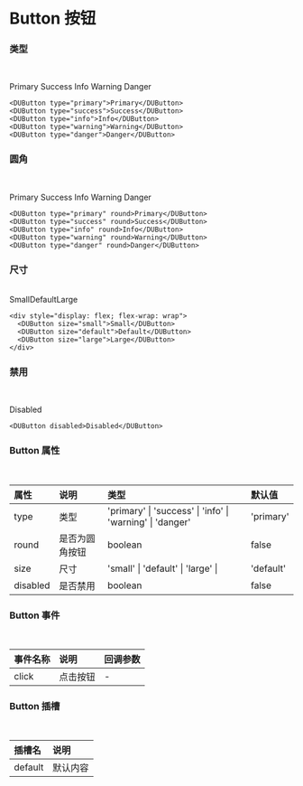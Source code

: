 <script setup>
import DUButton from '../../packages/components/button/src/Index.vue'
</script>

# Button 按钮

### 类型
<br />

<DUButton type="primary">Primary</DUButton>
<DUButton type="success">Success</DUButton>
<DUButton type="info">Info</DUButton>
<DUButton type="warning">Warning</DUButton>
<DUButton type="danger">Danger</DUButton>
```vue
<DUButton type="primary">Primary</DUButton>
<DUButton type="success">Success</DUButton>
<DUButton type="info">Info</DUButton>
<DUButton type="warning">Warning</DUButton>
<DUButton type="danger">Danger</DUButton>
```

### 圆角
<br />

<DUButton type="primary" round>Primary</DUButton>
<DUButton type="success" round>Success</DUButton>
<DUButton type="info" round>Info</DUButton>
<DUButton type="warning" round>Warning</DUButton>
<DUButton type="danger" round>Danger</DUButton>
```vue
<DUButton type="primary" round>Primary</DUButton>
<DUButton type="success" round>Success</DUButton>
<DUButton type="info" round>Info</DUButton>
<DUButton type="warning" round>Warning</DUButton>
<DUButton type="danger" round>Danger</DUButton>
```

### 尺寸
<br />

<div style="display: flex; flex-wrap: wrap">
  <DUButton size="small">Small</DUButton>
  <DUButton size="default">Default</DUButton>
  <DUButton size="large">Large</DUButton>
</div>

```vue
<div style="display: flex; flex-wrap: wrap">
  <DUButton size="small">Small</DUButton>
  <DUButton size="default">Default</DUButton>
  <DUButton size="large">Large</DUButton>
</div>
```

### 禁用
<br />

<DUButton disabled>Disabled</DUButton>
```vue
<DUButton disabled>Disabled</DUButton>
```

### Button 属性
<br />

| 属性 | 说明 | 类型 | 默认值 |
|:-----|:----|:-----|:-------|
| type | 类型 | 'primary' &#124; 'success' &#124; 'info' &#124; 'warning' &#124; 'danger' | 'primary' |
| round | 是否为圆角按钮 | boolean | false |
| size | 尺寸 | 'small' &#124; 'default' &#124; 'large' &#124; | 'default' |
| disabled | 是否禁用 | boolean | false |

### Button 事件
<br />

| 事件名称 | 说明 | 回调参数 |
|:--------|:-----|:--------|
| click | 点击按钮 | - |

### Button 插槽
<br />

| 插槽名 | 说明 |
|:------|:-----|
| default | 默认内容 |
